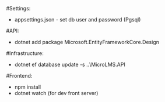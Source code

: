 #Settings:
- appsettings.json - set db user and password (Pgsql)

#API:
- dotnet add package Microsoft.EntityFrameworkCore.Design

#Infrastructure:
- dotnet ef database update -s ..\MicroLMS.API

#Frontend:
- npm install
- dotnet watch (for dev front server)
